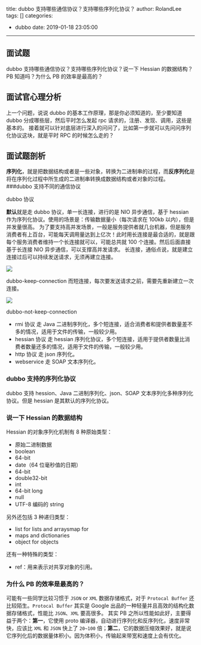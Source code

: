 title: dubbo 支持哪些通信协议？支持哪些序列化协议？
author: RolandLee
tags: []
categories:
  - dubbo
date: 2019-01-18 23:05:00
---

## 面试题
dubbo 支持哪些通信协议？支持哪些序列化协议？说一下 Hessian 的数据结构？PB 知道吗？为什么 PB 的效率是最高的？

## 面试官心理分析

上一个问题，说说 dubbo 的基本工作原理，那是你必须知道的，至少要知道 dubbo 分成哪些层，然后平时怎么发起 rpc 请求的，注册、发现、调用，这些是基本的。
接着就可以针对底层进行深入的问问了，比如第一步就可以先问问序列化协议这块，就是平时 RPC 的时候怎么走的？
<!--more-->
## 面试题剖析

**序列化**，就是把数据结构或者是一些对象，转换为二进制串的过程，而**反序列化**是将在序列化过程中所生成的二进制串转换成数据结构或者对象的过程。
###dubbo 支持不同的通信协议

dubbo 协议

**默认**就是走 dubbo 协议，单一长连接，进行的是 NIO 异步通信，基于 hessian 作为序列化协议。使用的场景是：传输数据量小（每次请求在 100kb 以内），但是并发量很高。
为了要支持高并发场景，一般是服务提供者就几台机器，但是服务消费者有上百台，可能每天调用量达到上亿次！此时用长连接是最合适的，就是跟每个服务消费者维持一个长连接就可以，可能总共就 100 个连接。然后后面直接基于长连接 NIO 异步通信，可以支撑高并发请求。
长连接，通俗点说，就是建立连接过后可以持续发送请求，无须再建立连接。

![](https://images-roland.oss-cn-shenzhen.aliyuncs.com/blog/20190618231225.png)

dubbo-keep-connection
而短连接，每次要发送请求之前，需要先重新建立一次连接。

![](https://images-roland.oss-cn-shenzhen.aliyuncs.com/blog/20190618231220.png)

dubbo-not-keep-connection
- rmi 协议
走 Java 二进制序列化，多个短连接，适合消费者和提供者数量差不多的情况，适用于文件的传输，一般较少用。
- hessian 协议
走 hessian 序列化协议，多个短连接，适用于提供者数量比消费者数量还多的情况，适用于文件的传输，一般较少用。
- http 协议
走 json 序列化。
- webservice
走 SOAP 文本序列化。

### dubbo 支持的序列化协议

dubbo 支持 hession、Java 二进制序列化、json、SOAP 文本序列化多种序列化协议。但是 hessian 是其默认的序列化协议。

### 说一下 Hessian 的数据结构

Hessian 的对象序列化机制有 8 种原始类型：
- 原始二进制数据
- boolean
- 64-bit 
- date（64 位毫秒值的日期）
- 64-bit
- double32-bit
- int
- 64-bit long
- null
- UTF-8 编码的 string

另外还包括 3 种递归类型：
- list for lists and arraysmap for 
- maps and dictionaries
- object for objects

还有一种特殊的类型：

- ref：用来表示对共享对象的引用。

### 为什么 PB 的效率是最高的？

可能有一些同学比较习惯于 `JSON` or `XML` 数据存储格式，对于 `Protocal Buffer` 还比较陌生。`Protocal Buffer` 其实是 Google 出品的一种轻量并且高效的结构化数据存储格式，性能比 `JSON`、`XML` 要高很多。
其实 PB 之所以性能如此好，主要得益于两个：**第一**，它使用 proto 编译器，自动进行序列化和反序列化，速度非常快，应该比 `XML` 和 `JSON` 快上了 `20~100` 倍；**第二**，它的数据压缩效果好，就是说它序列化后的数据量体积小。因为体积小，传输起来带宽和速度上会有优化。